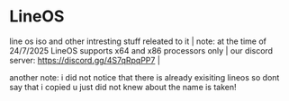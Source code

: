 # LineOS
line os iso and other intresting stuff releated to it |
 note: at the time of 24/7/2025 LineOS supports x64 and x86 processors only | 
  our discord server: https://discord.gg/4S7qRpqPP7 |

another note: i did not notice that there is already exisiting lineos so dont say that i copied u just did not knew about the name is taken!
